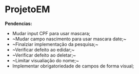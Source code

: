 # ProjetoEM

**Pendencias:**
* Mudar input CPF para usar mascara;
* ~Mudar campo nascimento para usar mascara date;~
* ~Finalziar implementação da pesquisa;~
* ~Verificar defeito ao edidar;~
* ~Verificar defeito ao deletar;~
* ~Limitar visualiação do nome;~
* Implementar obrigatoriedade de campos de forma visual;
